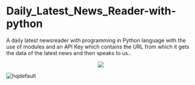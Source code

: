 # Daily_Latest_News_Reader-with-python
A daily latest newsreader with programming in Python language with the use of modules and an API Key which contains the URL from which it gets the data of the latest news and then speaks to us..
</p> 
<p align="center"><img src="https://img.shields.io/badge/Author-adityamangal1-green.svg"> 
</p>


![hqdefault](https://user-images.githubusercontent.com/68494604/92555083-82a9ea80-f284-11ea-83fa-e1a562517ca5.jpg)
